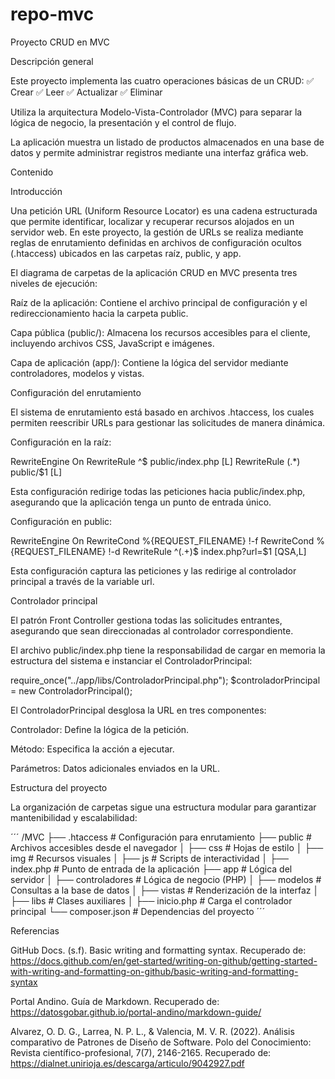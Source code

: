 # repo-mvc

Proyecto CRUD en MVC

Descripción general

Este proyecto implementa las cuatro operaciones básicas de un CRUD:
✅ Crear
✅ Leer
✅ Actualizar
✅ Eliminar

Utiliza la arquitectura Modelo-Vista-Controlador (MVC) para separar la lógica de negocio, la presentación y el control de flujo.

La aplicación muestra un listado de productos almacenados en una base de datos y permite administrar registros mediante una interfaz gráfica web.



Contenido



Introducción

Una petición URL (Uniform Resource Locator) es una cadena estructurada que permite identificar, localizar y recuperar recursos alojados en un servidor web. En este proyecto, la gestión de URLs se realiza mediante reglas de enrutamiento definidas en archivos de configuración ocultos (.htaccess) ubicados en las carpetas raíz, public, y app.

El diagrama de carpetas de la aplicación CRUD en MVC presenta tres niveles de ejecución:

Raíz de la aplicación: Contiene el archivo principal de configuración y el redireccionamiento hacia la carpeta public.

Capa pública (public/): Almacena los recursos accesibles para el cliente, incluyendo archivos CSS, JavaScript e imágenes.

Capa de aplicación (app/): Contiene la lógica del servidor mediante controladores, modelos y vistas.



Configuración del enrutamiento

El sistema de enrutamiento está basado en archivos .htaccess, los cuales permiten reescribir URLs para gestionar las solicitudes de manera dinámica.

Configuración en la raíz:

RewriteEngine On
RewriteRule ^$ public/index.php [L]
RewriteRule (.*) public/$1 [L]

Esta configuración redirige todas las peticiones hacia public/index.php, asegurando que la aplicación tenga un punto de entrada único.

Configuración en public:

RewriteEngine On
RewriteCond %{REQUEST_FILENAME} !-f
RewriteCond %{REQUEST_FILENAME} !-d
RewriteRule ^(.+)$ index.php?url=$1 [QSA,L]

Esta configuración captura las peticiones y las redirige al controlador principal a través de la variable url.



Controlador principal

El patrón Front Controller gestiona todas las solicitudes entrantes, asegurando que sean direccionadas al controlador correspondiente.

El archivo public/index.php tiene la responsabilidad de cargar en memoria la estructura del sistema e instanciar el ControladorPrincipal:

require_once("../app/libs/ControladorPrincipal.php");
$controladorPrincipal = new ControladorPrincipal();

El ControladorPrincipal desglosa la URL en tres componentes:

Controlador: Define la lógica de la petición.

Método: Especifica la acción a ejecutar.

Parámetros: Datos adicionales enviados en la URL.



Estructura del proyecto

La organización de carpetas sigue una estructura modular para garantizar mantenibilidad y escalabilidad:


´´´
/MVC
 ├── .htaccess         # Configuración para enrutamiento
 ├── public            # Archivos accesibles desde el navegador
 │      ├── css        # Hojas de estilo
 │      ├── img        # Recursos visuales
 │      ├── js         # Scripts de interactividad
 │      ├── index.php  # Punto de entrada de la aplicación
 ├── app               # Lógica del servidor
 │      ├── controladores   # Lógica de negocio (PHP)
 │      ├── modelos         # Consultas a la base de datos
 │      ├── vistas          # Renderización de la interfaz
 │      ├── libs            # Clases auxiliares
 │      ├── inicio.php      # Carga el controlador principal
 └── composer.json     # Dependencias del proyecto
´´´


Referencias

GitHub Docs. (s.f). Basic writing and formatting syntax. Recuperado de: https://docs.github.com/en/get-started/writing-on-github/getting-started-with-writing-and-formatting-on-github/basic-writing-and-formatting-syntax

Portal Andino. Guía de Markdown. Recuperado de: https://datosgobar.github.io/portal-andino/markdown-guide/

Alvarez, O. D. G., Larrea, N. P. L., & Valencia, M. V. R. (2022). Análisis comparativo de Patrones de Diseño de Software. Polo del Conocimiento: Revista científico-profesional, 7(7), 2146-2165. Recuperado de: https://dialnet.unirioja.es/descarga/articulo/9042927.pdf
